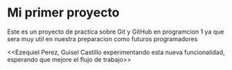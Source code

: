 # Mi primer proyecto

Este es un proyecto de practica sobre Git y GitHub en programcion 1 ya que sera muy util en nuestra preparacion como futuros programadores

<<Ezequiel Perez, Guisel Castillo experimentando esta nueva funcionalidad, esperando que mejore el flujo de trabajo>> 

